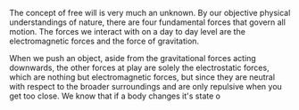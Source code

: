 The concept of free will is very much an unknown. By our objective physical understandings of nature, there are four fundamental forces that govern all motion. The forces we interact with on a day to day level are the electromagnetic forces and the force of gravitation.

When we push an object, aside from the gravitational forces acting downwards, the other forces at play are solely the electrostatic forces, which are nothing but electromagnetic forces, but since they are neutral with respect to the broader surroundings and are only repulsive when you get too close. We know that if a body changes it's state o